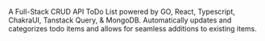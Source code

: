 A Full-Stack CRUD API ToDo List powered by GO, React, Typescript, ChakraUI, Tanstack Query, & MongoDB. Automatically updates and categorizes todo items and allows for seamless additions to existing items.
